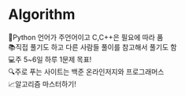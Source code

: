 # Algorithm
🔑Python 언어가 주언어이고 C,C++은 필요에 따라 품 \
📚직접 풀기도 하고 다른 사람들 풀이를 참고해서 풀기도 함\
💻주 5~6일 하루 1문제 목표!\
🔍주로 푸는 사이트는 백준 온라인저지와 프로그래머스 \
📈알고리즘 마스터하기!
